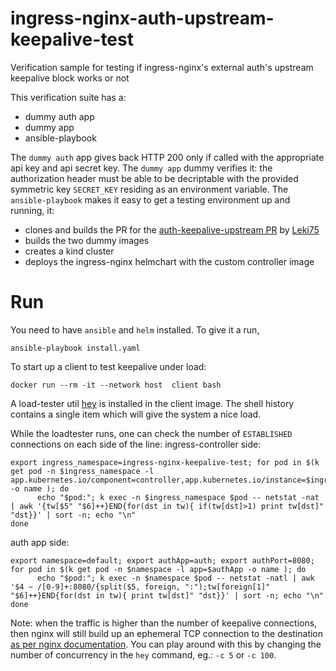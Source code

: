 # ingress-nginx-auth-upstream-keepalive-test
Verification sample for testing if ingress-nginx's external auth's upstream keepalive block works or not

This verification suite has a:
- dummy auth app
- dummy app
- ansible-playbook

The `dummy auth` app gives back HTTP 200 only if called with the appropriate api key and api secret key.
The `dummy app` dummy verifies it: the authorization header must be able to be decriptable with the provided symmetric key `SECRET_KEY` residing as an environment variable.
The `ansible-playbook` makes it easy to get a testing environment up and running, it:
- clones and builds the PR for the [auth-keepalive-upstream PR](https://github.com/kubernetes/ingress-nginx/pull/8219) by [Leki75](http://github.com/leki75/)
- builds the two dummy images
- creates a kind cluster
- deploys the ingress-nginx helmchart with the custom controller image


# Run
You need to have `ansible` and `helm` installed.
To give it a run, 

```
ansible-playbook install.yaml
```

To start up a client to test keepalive under load:

```
docker run --rm -it --network host  client bash
```
A load-tester util [hey](https://github.com/rakyll/hey) is installed in the client image. 
The shell history contains a single item which will give the system a nice load.

While the loadtester runs, one can check the number of `ESTABLISHED` connections on each side of the line:
ingress-controller side:
```
export ingress_namespace=ingress-nginx-keepalive-test; for pod in $(k get pod -n $ingress_namespace -l app.kubernetes.io/component=controller,app.kubernetes.io/instance=$ingress_namespace -o name ); do
      echo "$pod:"; k exec -n $ingress_namespace $pod -- netstat -nat | awk '{tw[$5" "$6]++}END{for(dst in tw){ if(tw[dst]>1) print tw[dst]" "dst}}' | sort -n; echo "\n"
done
```

auth app side:
```
export namespace=default; export authApp=auth; export authPort=8080; for pod in $(k get pod -n $namespace -l app=$authApp -o name ); do
      echo "$pod:"; k exec -n $namespace $pod -- netstat -natl | awk '$4 ~ /[0-9]+:8080/{split($5, foreign, ":");tw[foreign[1]" "$6]++}END{for(dst in tw){ print tw[dst]" "dst}}' | sort -n; echo "\n"
done
```
Note: when the traffic is higher than the number of keepalive connections, then nginx will still build up an ephemeral TCP connection to the destination [as per nginx documentation](http://nginx.org/en/docs/http/ngx_http_upstream_module.html#keepalive). You can play around with this by changing the number of concurrency in the `hey` command, eg.: `-c 5` or `-c 100`.